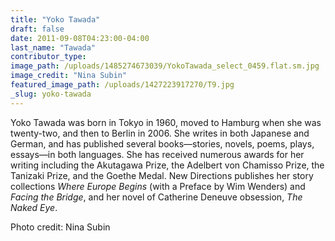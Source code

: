 ```yaml
---
title: "Yoko Tawada"
draft: false
date: 2011-09-08T04:23:00-04:00
last_name: "Tawada"
contributor_type:
image_path: /uploads/1485274673039/YokoTawada_select_0459.flat.sm.jpg
image_credit: "Nina Subin"
featured_image_path: /uploads/1427223917270/T9.jpg
_slug: yoko-tawada
---
```


Yoko Tawada was born in Tokyo in 1960, moved to Hamburg when she was twenty-two, and then to Berlin in 2006. She writes in both Japanese and German, and has published several books—stories, novels, poems, plays, essays—in both languages. She has received numerous awards for her writing including the Akutagawa Prize, the Adelbert von Chamisso Prize, the Tanizaki Prize, and the Goethe Medal. New Directions publishes her story collections _Where Europe Begins_ (with a Preface by Wim Wenders) and _Facing the Bridge_, and her novel of Catherine Deneuve obsession, _The Naked Eye_.

Photo credit: Nina Subin

